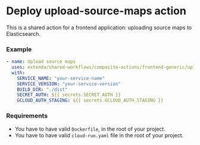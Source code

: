 # Deploy upload-source-maps action

This is a shared action for a frontend application: uploading source maps to Elasticsearch.

### Example

```yaml
- name: Upload source maps
  uses: extenda/shared-workflows/composite-actions/frontend-generic/upload-source-maps@master
  with:
    SERVICE_NAME: "your-service-name"
    SERVICE_VERSION: "your-service-version"
    BUILD_DIR: "./dist"
    SECRET_AUTH: ${{ secrets.SECRET_AUTH }}
    GCLOUD_AUTH_STAGING: ${{ secrets.GCLOUD_AUTH_STAGING }}
```

### Requirements

- You have to have valid `Dockerfile`, in the root of your project.
- You have to have valid `cloud-run.yaml` file in the root of your project.
